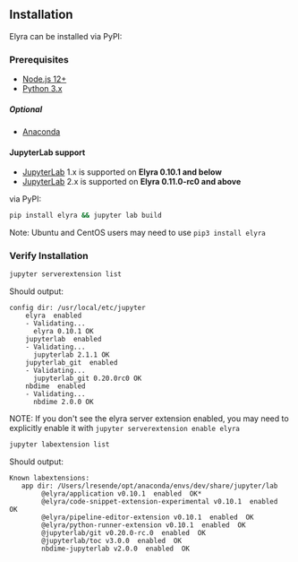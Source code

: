 <!--
{% comment %}
Copyright 2018-2020 IBM Corporation

Licensed under the Apache License, Version 2.0 (the "License");
you may not use this file except in compliance with the License.
You may obtain a copy of the License at

http://www.apache.org/licenses/LICENSE-2.0

Unless required by applicable law or agreed to in writing, software
distributed under the License is distributed on an "AS IS" BASIS,
WITHOUT WARRANTIES OR CONDITIONS OF ANY KIND, either express or implied.
See the License for the specific language governing permissions and
limitations under the License.
{% endcomment %}
-->
## Installation
Elyra can be installed via PyPI:

### Prerequisites
* [Node.js 12+](https://nodejs.org/en/)
* [Python 3.x](https://www.python.org/downloads/)

##### Optional
* [Anaconda](https://www.anaconda.com/distribution/) 

#### JupyterLab support

* [JupyterLab](https://github.com/jupyterlab/jupyterlab) 1.x is supported on **Elyra 0.10.1 and below**
* [JupyterLab](https://github.com/jupyterlab/jupyterlab) 2.x is supported on **Elyra 0.11.0-rc0 and above**

via PyPI:
```bash
pip install elyra && jupyter lab build
```
Note: Ubuntu and CentOS users may need to use `pip3 install elyra` 

### Verify Installation 
```bash
jupyter serverextension list
```
Should output:
```
config dir: /usr/local/etc/jupyter
    elyra  enabled
    - Validating...
      elyra 0.10.1 OK
    jupyterlab  enabled
    - Validating...
      jupyterlab 2.1.1 OK
    jupyterlab_git  enabled
    - Validating...
      jupyterlab_git 0.20.0rc0 OK
    nbdime  enabled
    - Validating...
      nbdime 2.0.0 OK

```

NOTE: If you don't see the elyra server extension enabled, you may need to explicitly enable
it with `jupyter serverextension enable elyra`

```bash
jupyter labextension list
```
Should output:
```
Known labextensions:
   app dir: /Users/lresende/opt/anaconda/envs/dev/share/jupyter/lab
        @elyra/application v0.10.1  enabled  OK*
        @elyra/code-snippet-extension-experimental v0.10.1  enabled  OK
        @elyra/pipeline-editor-extension v0.10.1  enabled  OK
        @elyra/python-runner-extension v0.10.1  enabled  OK
        @jupyterlab/git v0.20.0-rc.0  enabled  OK
        @jupyterlab/toc v3.0.0  enabled  OK
        nbdime-jupyterlab v2.0.0  enabled  OK
```
